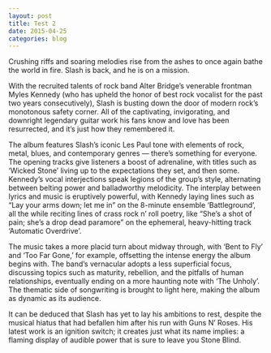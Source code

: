 ```yaml
---
layout: post
title: Test 2
date: 2015-04-25
categories: blog
---
```

Crushing riffs and soaring melodies rise from the ashes to once again bathe the world in fire. Slash is back, and he is on a mission.

With the recruited talents of rock band Alter Bridge’s venerable frontman Myles Kennedy (who has upheld the honor of best rock vocalist for the past two years consecutively), Slash is busting down the door of modern rock’s monotonous safety corner. All of the captivating, invigorating, and downright legendary guitar work his fans know and love has been resurrected, and it’s just how they remembered it.

The album features Slash’s iconic Les Paul tone with elements of rock, metal, blues, and contemporary genres — there’s something for everyone. The opening tracks give listeners a boost of adrenaline, with titles such as ‘Wicked Stone’ living up to the expectations they set, and then some. Kennedy’s vocal interjections speak legions of the group’s style, alternating between belting power and balladworthy melodicity. The interplay between lyrics and music is eruptively powerful, with Kennedy laying lines such as “Lay your arms down; let me in” on the 8-minute ensemble ‘Battleground’, all the while reciting lines of crass rock n’ roll poetry, like “She’s a shot of pain; she’s a drop dead paramore” on the ephemeral, heavy-hitting track ‘Automatic Overdrive’.

The music takes a more placid turn about midway through, with ‘Bent to Fly’ and ‘Too Far Gone,’ for example, offsetting the intense energy the album begins with. The band’s vernacular adopts a less superficial focus, discussing topics such as maturity, rebellion, and the pitfalls of human relationships, eventually ending on a more haunting note with ‘The Unholy’. The thematic side of songwriting is brought to light here, making the album as dynamic as its audience.

It can be deduced that Slash has yet to lay his ambitions to rest, despite the musical hiatus that had befallen him after his run with Guns N’ Roses. His latest work is an ignition switch; it creates just what its name implies: a flaming display of audible power that is sure to leave you Stone Blind.